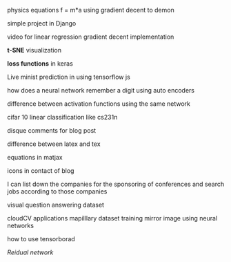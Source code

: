 

physics equations f = m*a using gradient decent to demon

simple project in Django

video for linear regression gradient decent implementation

**t-SNE** visualization

**loss functions** in keras

Live minist prediction in using tensorflow js

how does a neural network remember a digit using auto encoders

difference between activation functions using the same network

cifar 10 linear classification like cs231n

disque comments for blog post

difference between latex and tex

equations in matjax

icons in contact of blog

I can list down the companies for the sponsoring of conferences and search jobs according to those companies

visual question answering dataset

cloudCV applications
mapilllary dataset training 
mirror image using neural networks

how to use tensorborad

*Reidual network*
